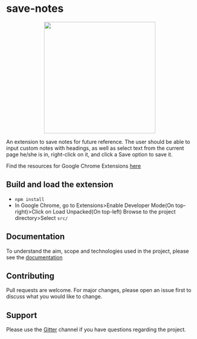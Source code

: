 # save-notes

<p align="center" width="100%">
    <img width="300" src="logo.png"> 
</p>

An extension to save notes for future reference. The user should be able to input custom notes with headings, as well as select text from the current page he/she is in, right-click on it, and click a Save option to save it.

Find the resources for Google Chrome Extensions [here](https://github.com/the-browser-toolbox/docs/wiki)

## Build and load the extension

-   `npm install`
-   In Google Chrome, go to Extensions>Enable Developer Mode(On top-right)>Click on Load Unpacked(On top-left) Browse to the project directory>Select `src/`

## Documentation

To understand the aim, scope and technologies used in the project, please see the [documentation](https://github.com/the-browser-toolbox/docs)

## Contributing

Pull requests are welcome. For major changes, please open an issue first to discuss what you would like to change.

## Support

Please use the [Gitter](https://gitter.im/the-browser-toolbox/community) channel if you have questions regarding the project.
